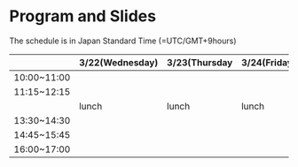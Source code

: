 <script type="text/x-mathjax-config">MathJax.Hub.Config({tex2jax:{inlineMath:[['\$','\$'],['\\(','\\)']],processEscapes:true},CommonHTML: {matchFontHeight:false}});</script> 
<script type="text/javascript" async src="https://cdnjs.cloudflare.com/ajax/libs/mathjax/2.7.1/MathJax.js?config=TeX-MML-AM_CHTML"></script>

# Program and Slides

The schedule is in Japan Standard Time (=UTC/GMT+9hours)

||3/22(Wednesday)|3/23(Thursday|3/24(Friday)|
|----|----|----|----|
|10:00~11:00||||
|11:15~12:15||||
||lunch|lunch|lunch|
|13:30~14:30||||
|14:45~15:45||||
|16:00~17:00||||
